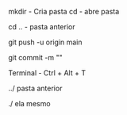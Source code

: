 mkdir - Cria pasta 
cd - abre pasta 

cd .. - pasta anterior

git push -u origin main

git commit -m ""

Terminal - Ctrl + Alt + T

../ pasta anterior

./ ela mesmo